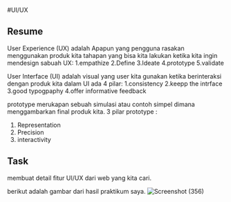 #UI/UX

## Resume

User Experience (UX) adalah Apapun yang pengguna rasakan menggunakan produk kita 
tahapan yang bisa kita lakukan ketika kita ingin mendesign sabuah UX:
1.empathize
2.Define
3.Ideate
4.prototype
5.validate

User Interface (UI) adalah visual yang user kita gunakan ketika berinteraksi dengan produk kita
dalam UI ada 4 pilar:
1.consistency
2.keepp the intrface
3.good typogpaphy
4.offer informative feedback

prototype merukapan sebuah simulasi atau contoh simpel dimana menggambarkan final produk kita.
3 pilar prototype :
1. Representation
2. Precision 
3. interactivity

## Task 
membuat detail fitur UI/UX dari  web yang kita cari.

berikut adalah gambar dari hasil praktikum saya.
![Screenshot (356)](https://user-images.githubusercontent.com/98401396/155284172-20d65179-b475-493c-8ad5-88610ec64641.png)
